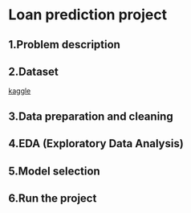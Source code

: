 # Loan prediction project
## 1.Problem description

## 2.Dataset 
[kaggle](https://www.kaggle.com/datasets/altruistdelhite04/loan-prediction-problem-dataset/code)

## 3.Data preparation and cleaning

## 4.EDA (Exploratory Data Analysis)
## 5.Model selection
## 6.Run the project
